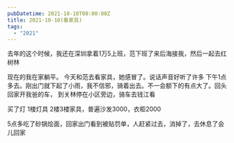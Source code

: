 ```yaml
---
pubDatetime: 2021-10-10T00:00:00Z
title: 2021-10-10(看家具)
tags:
  - "2021"
---
```


去年的这个时候，我还在深圳拿着1万5上班，范下班了来后海接我，然后一起去红树林

现在的我在家躺平。
今天和范去看家具，她感冒了。说话声音好听了许多
下午1点多去。刚出门就下起了小雨，我不信邪，骑着出去。不一会额下的有点大了。回头回家开我爸的车，
到关林停在小区旁边，骑车去钱江看

买了灯
1楼灯具
2楼3楼家具，普遍沙发3000，衣柜2000

5点多吃了砂锅烩面，回家出门看到被贴罚单，人赶紧过去，消掉了，去休息了会儿回家

